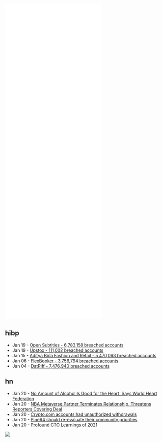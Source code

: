 ![Metrics](https://raw.githubusercontent.com/phixion/phixion/master/metrics.svg)

## hibp

<!--
for https://github.com/phixion/phixion/blob/main/.github/workflows/feeds.yml
-->
<!--START_SECTION:haveibeenpwnd-->
- Jan 19 - [Open Subtitles - 6,783,158 breached accounts](https://haveibeenpwned.com/PwnedWebsites#OpenSubtitles)
- Jan 19 - [Upstox - 111,002 breached accounts](https://haveibeenpwned.com/PwnedWebsites#Upstox)
- Jan 15 - [Aditya Birla Fashion and Retail - 5,470,063 breached accounts](https://haveibeenpwned.com/PwnedWebsites#ABFRL)
- Jan 06 - [FlexBooker - 3,756,794 breached accounts](https://haveibeenpwned.com/PwnedWebsites#FlexBooker)
- Jan 04 - [DatPiff - 7,476,940 breached accounts](https://haveibeenpwned.com/PwnedWebsites#DatPiff)
<!--END_SECTION:haveibeenpwnd-->

## hn

<!--
for https://github.com/phixion/phixion/blob/main/.github/workflows/feeds.yml
-->
<!--START_SECTION:hn-->
- Jan 20 - [No Amount of Alcohol Is Good for the Heart, Says World Heart Federation](https://world-heart-federation.org/news/no-amount-of-alcohol-is-good-for-the-heart-says-world-heart-federation/)
- Jan 20 - [NBA Metaverse Partner Terminates Relationship, Threatens Reporters Covering Deal](https://defector.com/metaverse-company-blames-unlikely-third-party-for-recent-misfortunes-following-termination-of-76ers-partnership/)
- Jan 20 - [Crypto.com accounts had unauthorized withdrawals](https://crypto.com/product-news/crypto-com-security-report-next-steps)
- Jan 20 - [Pine64 should re-evaluate their community priorities](https://drewdevault.com/2022/01/18/Pine64s-weird-priorities.html)
- Jan 20 - [Profound CTO Learnings of 2021](https://theventury.com/blog/leadership-learnings-of-2021/)
<!--END_SECTION:hn-->

<!--
for https://yhype.me
-->
![](https://hit.yhype.me/github/profile?user_id=13013670)
